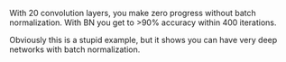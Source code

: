 With 20 convolution layers, you make zero progress without batch
normalization. With BN you get to >90% accuracy within 400
iterations.

Obviously this is a stupid example, but it shows you can have very
deep networks with batch normalization.
